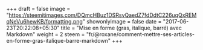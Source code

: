 +++
draft = false
image = "https://steemitimages.com/DQmcHBuz1DSRsvQaedZ7fdDdtC226uqQxREMqNeVu6hewKB/formatting.png"
showonlyimage = false
date = "2017-06-23T20:22:08+05:30"
title = "Mise en forme (gras, italique, barré) avec Markdown"
weight = 2
steem = "fr/@roxane/comment-mettre-ses-articles-en-forme-gras-italique-barre-markdown"
+++

<!--more-->
